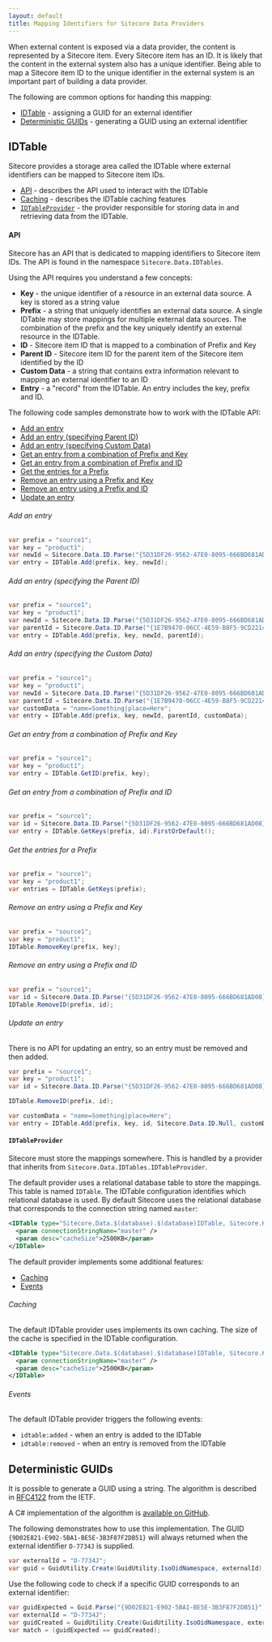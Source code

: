 ```yaml
---
layout: default
title: Mapping Identifiers for Sitecore Data Providers
---
```

When external content is exposed via a data provider, the content is represented by a Sitecore item. Every Sitecore item has an ID. It is likely that the content in the external system also has a unique identifier. Being able to map a Sitecore item ID to the unique identifier in the external system is an important part of building a data provider.

The following are common options for handing this mapping: 

* [IDTable](#idtable) - assigning a GUID for an external identifier
* [Deterministic GUIDs](#deterministic) - generating a GUID using an external identifier

## <a name="idtable">IDTable</a>

Sitecore provides a storage area called the IDTable where external identifiers can be mapped to Sitecore item IDs.

* [API](#api) - describes the API used to interact with the IDTable
* [Caching](#caching) - describes the IDTable caching features
* [`IDTableProvider`](#IDTableProvider) - the provider responsible for storing data in and retrieving data from the IDTable.

#### <a name="api">API</a>

Sitecore has an API that is dedicated to mapping identifiers to Sitecore item IDs. The API is found in the namespace `Sitecore.Data.IDTables`. 

Using the API requires you understand a few concepts:

* **Key** - the unique identifier of a resource in an external data source. A key is stored as a string value 
* **Prefix** - a string that uniquely identifies an external data source. A single IDTable may store mappings for multiple external data sources. The combination of the prefix and the key uniquely identify an external resource in the IDTable.
* **ID** - Sitecore item ID that is mapped to a combination of Prefix and Key
* **Parent ID** - Sitecore item ID for the parent item of the Sitecore item identified by the ID
* **Custom Data** - a string that contains extra information relevant to mapping an external identifier to an ID 
* **Entry** - a "record" from the IDTable. An entry includes the key, prefix and ID. 

The following code samples demonstrate how to work with the IDTable API:

* [Add an entry](#api_add1)
* [Add an entry (specifying Parent ID)](#api_add2)
* [Add an entry (specifying Custom Data)](#api_add3)
* [Get an entry from a combination of Prefix and Key](#api_get1)
* [Get an entry from a combination of Prefix and ID](#api_get2)
* [Get the entries for a Prefix](#api_get3)
* [Remove an entry using a Prefix and Key](#api_remove1)
* [Remove an entry using a Prefix and ID](#api_remove2)
* [Update an entry](#api_update1)

###### <a name="api_add1">Add an entry</a>

```c#
var prefix = "source1";
var key = "product1";
var newId = Sitecore.Data.ID.Parse("{5D31DF26-9562-47E0-8095-666BD681AD08}");
var entry = IDTable.Add(prefix, key, newId);
```

###### <a name="api_add2">Add an entry (specifying the Parent ID)</a>

```c#
var prefix = "source1";
var key = "product1";
var newId = Sitecore.Data.ID.Parse("{5D31DF26-9562-47E0-8095-666BD681AD08}");
var parentId = Sitecore.Data.ID.Parse("{1E7B9470-06CC-4E59-B8F5-9CD221454E71}");
var entry = IDTable.Add(prefix, key, newId, parentId);
```

###### <a name="api_add3">Add an entry (specifying the Custom Data)</a>

```c#
var prefix = "source1";
var key = "product1";
var newId = Sitecore.Data.ID.Parse("{5D31DF26-9562-47E0-8095-666BD681AD08}");
var parentId = Sitecore.Data.ID.Parse("{1E7B9470-06CC-4E59-B8F5-9CD221454E71}");
var customData = "name=Something|place=Here";
var entry = IDTable.Add(prefix, key, newId, parentId, customData);
```

###### <a name="api_get1">Get an entry from a combination of Prefix and Key</a>

```c#
var prefix = "source1";
var key = "product1";
var entry = IDTable.GetID(prefix, key);
```

###### <a name="api_get2">Get an entry from a combination of Prefix and ID</a>

```c#
var prefix = "source1";
var id = Sitecore.Data.ID.Parse("{5D31DF26-9562-47E0-8095-666BD681AD08}");
var entry = IDTable.GetKeys(prefix, id).FirstOrDefault();
```

###### <a name="api_get3">Get the entries for a Prefix</a>

```c#
var prefix = "source1";
var key = "product1";
var entries = IDTable.GetKeys(prefix);
```

###### <a name="api_remove1">Remove an entry using a Prefix and Key</a>

```c#
var prefix = "source1";
var key = "product1";
IDTable.RemoveKey(prefix, key);
```

###### <a name="api_remove2">Remove an entry using a Prefix and ID</a>

```c#
var prefix = "source1";
var id = Sitecore.Data.ID.Parse("{5D31DF26-9562-47E0-8095-666BD681AD08}");
IDTable.RemoveID(prefix, id);
```

###### <a name="api_update1">Update an entry</a>
There is no API for updating an entry, so an entry must be removed and then added.

```c#
var prefix = "source1";
var key = "product1";
var id = Sitecore.Data.ID.Parse("{5D31DF26-9562-47E0-8095-666BD681AD08}");

IDTable.RemoveID(prefix, id);

var customData = "name=Something|place=Here";
var entry = IDTable.Add(prefix, key, id, Sitecore.Data.ID.Null, customData);
```

#### <a name="IDTableProvider">`IDTableProvider`</a>

Sitecore must store the mappings somewhere. This is handled by a provider that inherits from `Sitecore.Data.IDTables.IDTableProvider`.

The default provider uses a relational database table to store the mappings. This table is named `IDTable`. The IDTable configuration identifies which relational database is used. By default Sitecore uses the relational database that corresponds to the connection string named `master`:

```xml
<IDTable type="Sitecore.Data.$(database).$(database)IDTable, Sitecore.Kernel" singleInstance="true">
  <param connectionStringName="master" />
  <param desc="cacheSize">2500KB</param>
</IDTable>
 ```

The default provider implements some additional features:

* [Caching](#idprovider_caching)
* [Events](#idprovider_events)

###### <a name="idprovider_caching">Caching</a>

The default IDTable provider uses implements its own caching. The size of the cache is specified in the IDTable configuration.  

```xml
<IDTable type="Sitecore.Data.$(database).$(database)IDTable, Sitecore.Kernel" singleInstance="true">
  <param connectionStringName="master" />
  <param desc="cacheSize">2500KB</param>
</IDTable>
 ```

###### <a name="idprovider_events">Events</a>

The default IDTable provider triggers the following events:

* `idtable:added` - when an entry is added to the IDTable
* `idtable:removed` - when an entry is removed from the IDTable

## <a name="deterministic">Deterministic GUIDs</a>

It is possible to generate a GUID using a string. The algorithm is described in [RFC4122](http://www.ietf.org/rfc/rfc4122.txt) from the IETF. 

A C# implementation of the algorithm is [available on GitHub](https://github.com/LogosBible/Logos.Utility/blob/master/src/Logos.Utility/GuidUtility.cs).

The following demonstrates how to use this implementation. The GUID `{9D02E821-E902-5BA1-BE5E-3B3F87F2DB51}` will always returned when the external identifier `D-7734J` is supplied.

```c#
var externalId = "D-7734J";
var guid = GuidUtility.Create(GuidUtility.IsoOidNamespace, externalId);

```

Use the following code to check if a specific GUID corresponds to an external identifier:

```c#
var guidExpected = Guid.Parse("{9D02E821-E902-5BA1-BE5E-3B3F87F2DB51}");
var externalId = "D-7734J";
var guidCreated = GuidUtility.Create(GuidUtility.IsoOidNamespace, externalId);
var match = (guidExpected == guidCreated);
``` 

